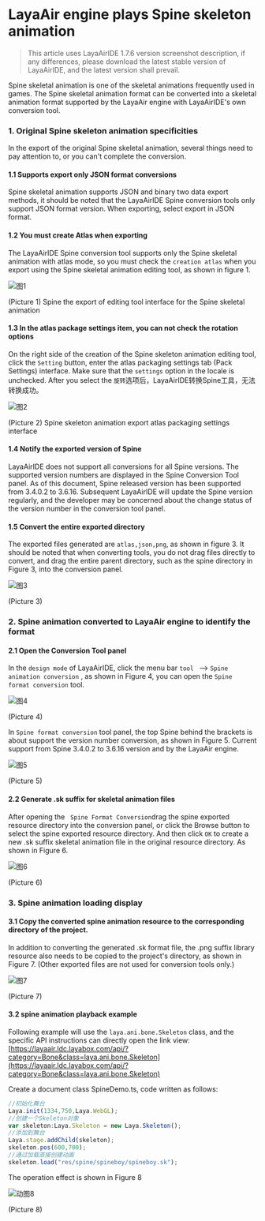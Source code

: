 # LayaAir engine plays Spine skeleton animation

> This article uses LayaAirIDE 1.7.6 version screenshot description, if any differences, please download the latest stable version of LayaAirIDE, and the latest version shall prevail.

Spine skeletal animation is one of the skeletal animations frequently used in games. The Spine skeletal animation format can be converted into a skeletal animation format supported by the LayaAir engine with LayaAirIDE's own conversion tool.



### 1. Original Spine skeleton animation specificities

In the export of the original Spine skeletal animation, several things need to pay attention to, or you can't complete the conversion.

#### 1.1 Supports export only JSON format conversions 

Spine skeletal animation supports JSON and binary two data export methods, it should be noted that the LayaAirIDE Spine conversion tools only support JSON format version. When exporting, select export in JSON format.

#### 1.2 You must create Atlas when exporting

The LayaAirIDE Spine conversion tool supports only the  Spine skeletal animation with atlas mode, so you must check the `creation atlas` when you export using the Spine skeletal animation editing tool, as shown in figure 1.

![图1](img/1.png) 

(Picture 1) Spine the export of editing tool interface for the Spine skeletal animation

#### 1.3 In the atlas package settings item, you can not check the rotation options

On the right side of the creation of the Spine skeleton animation editing tool, click the `Setting` button, enter the atlas packaging settings tab (Pack Settings) interface. Make sure that the `settings`  option in the locale is unchecked. After you select the `旋转`选项后，LayaAirIDE转换Spine工具，无法转换成功。

![图2](img/2.png) 

(Picture 2) Spine skeleton animation export atlas packaging settings interface

#### 1.4 Notify the exported version of Spine

LayaAirIDE does not support all conversions for all Spine versions. The supported version numbers are displayed in the Spine Conversion Tool panel. As of this document, Spine released version has been supported  from 3.4.0.2 to 3.6.16. 
Subsequent LayaAirIDE will update the Spine version regularly, and the developer may be concerned about the change status of the version number in the conversion tool panel.

#### 1.5  Convert the entire exported directory

The exported files generated are `atlas,json,png`, as shown in figure 3. It should be noted that when converting tools, you do not drag files directly to convert, and drag the entire parent directory, such as the spine directory in Figure 3, into the conversion panel.

![图3](img/3.png) 

(Picture 3)



### 2. Spine animation converted to LayaAir engine to identify the format

#### 2.1 Open the Conversion Tool panel

In the `design mode` of LayaAirIDE, click the menu bar `tool ` --> `Spine animation conversion` , as shown in Figure 4, you can open the `Spine format conversion` tool.

![图4](img/4.png) 

(Picture 4)


In `Spine format conversion` tool panel, the top Spine behind the brackets is about support the  version number conversion, as shown in Figure 5. Current support from Spine 3.4.0.2 to 3.6.16 version and by the LayaAir engine.

![图5](img/5.png) 

(Picture 5)




#### 2.2 Generate .sk suffix for skeletal animation files

After opening the  ` Spine Format Conversion`drag the spine exported resource directory into the conversion panel, or click the Browse button to select the spine exported resource directory. And then click `OK` to create a new .sk suffix skeletal animation file in the original resource directory. As shown in Figure 6.

![图6](img/6.png) 

(Picture 6)



### 3. Spine animation loading display

#### 3.1 Copy the converted spine animation resource to the corresponding directory of the project.

In addition to converting the generated .sk format file, the .png suffix library resource also needs to be copied to the project's directory, as shown in Figure 7. (Other exported files are not used for conversion tools only.)

![图7](img/7.png) 

(Picture 7)

#### 3.2 spine animation playback example

Following example will use the `laya.ani.bone.Skeleton`  class, and the specific API instructions can directly open the link view:[https://layaair.ldc.layabox.com/api/?category=Bone&class=laya.ani.bone.Skeleton](https://layaair.ldc.layabox.com/api/?category=Bone&class=laya.ani.bone.Skeleton)

Create a document class SpineDemo.ts, code written as follows:

```typescript
//初始化舞台
Laya.init(1334,750,Laya.WebGL);
//创建一个Skeleton对象
var skeleton:Laya.Skeleton = new Laya.Skeleton();
//添加到舞台
Laya.stage.addChild(skeleton);
skeleton.pos(600,700);
//通过加载直接创建动画
skeleton.load("res/spine/spineboy/spineboy.sk");
```
The operation effect is shown in Figure 8

![动图8](img/8.gif) 

(Picture 8)


